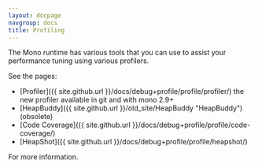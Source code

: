 ```yaml
---
layout: docpage
navgroup: docs
title: Profiling
---
```


The Mono runtime has various tools that you can use to assist your performance tuning using various profilers.

See the pages:

-   [Profiler]({{ site.github.url }}/docs/debug+profile/profile/profiler/) the new profiler available in git and with mono 2.9+
-   [HeapBuddy]({{ site.github.url }}/old_site/HeapBuddy "HeapBuddy") (obsolete)
-   [Code Coverage]({{ site.github.url }}/docs/debug+profile/profile/code-coverage/)
-   [HeapShot]({{ site.github.url }}/docs/debug+profile/profile/heapshot/)

For more information.
